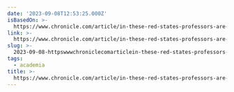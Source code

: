 ```yaml
---
date: '2023-09-08T12:53:25.000Z'
isBasedOn: >-
  https://www.chronicle.com/article/in-these-red-states-professors-are-eyeing-the-exits?cid=gen_sign_in
link: >-
  https://www.chronicle.com/article/in-these-red-states-professors-are-eyeing-the-exits?cid=gen_sign_in
slug: >-
  2023-09-08-httpswwwchroniclecomarticlein-these-red-states-professors-are-eyeing-the-exitscidgensignin
tags:
  - academia
title: >-
  https://www.chronicle.com/article/in-these-red-states-professors-are-eyeing-the-exits?cid=gen_sign_in
---
```


